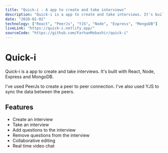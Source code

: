 ```yaml
---
title: "Quick-i - A app to create and take interviews"
description: "Quick-i is a app to create and take interviews. It's built with React, Node, Express and MongoDB."
date: "2020-01-02"
technology: ["React", "PeerJs", "YJS", "Node", "Express", "MongoDB"]
liveLink: "https://quick-i.netlify.app/"
sourceCode: "https://github.com/FarhanMobashir/quick-i"
---
```


# Quick-i

Quick-i is a app to create and take interviews. It's built with React, Node, Express and MongoDB.

I've used PeerJs to create a peer to peer connection. I've also used YJS to sync the data between the peers.

## Features

- Create an interview
- Take an interview
- Add questions to the interview
- Remove questions from the interview
- Collaborative editing
- Real time video chat
